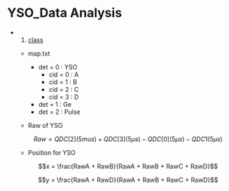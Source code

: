# YSO_Data Analysis

  - 1. [class](./class)
      - map.txt
        - det = 0 : YSO
          - cid = 0 : A
          - cid = 1 : B
          - cid = 2 : C
          - cid = 3 : D
        - det = 1 : Ge
        - det = 2 : Pulse
          
     - Raw of YSO

        $$Raw = QDC[2] (5 mus) + QDC[3] (5 \mu s) - QDC[0](5 \mu s) - QDC1 (5\mu s)$$

     - Position for YSO
       
       $$x = \frac{RawA + RawB}{RawA + RawB + RawC + RawD}$$

       $$y = \frac{RawA + RawD}{RawA + RawB + RawC + RawD}$$
